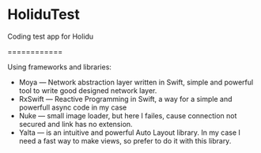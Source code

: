 # HoliduTest

Coding test app for Holidu

============

Using frameworks and libraries:
 - Moya — Network abstraction layer written in Swift, simple and powerful tool to write good designed network layer.
 - RxSwift — Reactive Programming in Swift, a way for a simple and powerfull async code in my case
 - Nuke — small image loader, but here I failes, cause connection not secured and link has no extension.
 - Yalta — is an intuitive and powerful Auto Layout library. In my case I need a fast way to make views, so prefer to do it with this library.